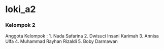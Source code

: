 # loki_a2
<h3>Kelompok 2</h3>
Anggota Kelompok :
1. Nada Safarina
2. Dwisuci Insani Karimah
3. Annisa Ulfa
4. Muhammad Rayhan Rizaldi
5. Boby Darmawan
